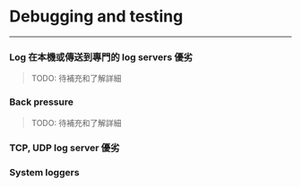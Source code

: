 # Debugging and testing

---

### Log 在本機或傳送到專門的 log servers 優劣
> TODO: 待補充和了解詳細

### Back pressure
> TODO: 待補充和了解詳細

### TCP, UDP log server 優劣

### System loggers
